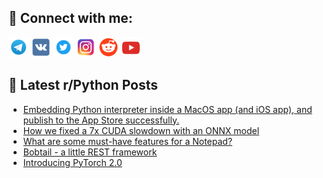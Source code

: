 ## 🔎 Connect with me:
[<img src="https://github.com/bullbesh/bullbesh/blob/main/images/Telegram.png" width="32" height="32" />](https://t.me/bullbesh)
[<img src="https://github.com/bullbesh/bullbesh/blob/main/images/VK.png" width="32" height="32" />](https://vk.com/bullbesh)
[<img src="https://github.com/bullbesh/bullbesh/blob/main/images/Twitter.png" width="32" height="32" />](https://twitter.com/bullbesh1)
[<img src="https://github.com/bullbesh/bullbesh/blob/main/images/Instagram.png" width="32" height="32" />](https://www.instagram.com/bullbesh)
[<img src="https://github.com/bullbesh/bullbesh/blob/main/images/Reddit.png" width="32" height="32" />](https://www.reddit.com/user/bullbesh)
[<img src="https://github.com/bullbesh/bullbesh/blob/main/images/YouTube.png" width="32" height="32" />](https://www.youtube.com/channel/UCtfjRs6uzgq5mfm8S06WTcg)

## 📕 Latest r/Python Posts
<!-- BLOG-POST-LIST:START -->
- [Embedding Python interpreter inside a MacOS app &lpar;and iOS app&rpar;, and publish to the App Store successfully.](https://www.reddit.com/r/Python/comments/zbi9qp/embedding_python_interpreter_inside_a_macos_app/)
- [How we fixed a 7x CUDA slowdown with an ONNX model](https://www.reddit.com/r/Python/comments/zbfstu/how_we_fixed_a_7x_cuda_slowdown_with_an_onnx_model/)
- [What are some must-have features for a Notepad?](https://www.reddit.com/r/Python/comments/zbfdij/what_are_some_musthave_features_for_a_notepad/)
- [Bobtail - a little REST framework](https://www.reddit.com/r/Python/comments/zbeiz8/bobtail_a_little_rest_framework/)
- [Introducing PyTorch 2.0](https://www.reddit.com/r/Python/comments/zbb4ma/introducing_pytorch_20/)
<!-- BLOG-POST-LIST:END -->
